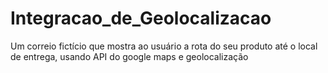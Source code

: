 # Integracao_de_Geolocalizacao
Um correio fictício que mostra ao usuário a rota do seu produto até o local de entrega, usando API do google maps e geolocalização
